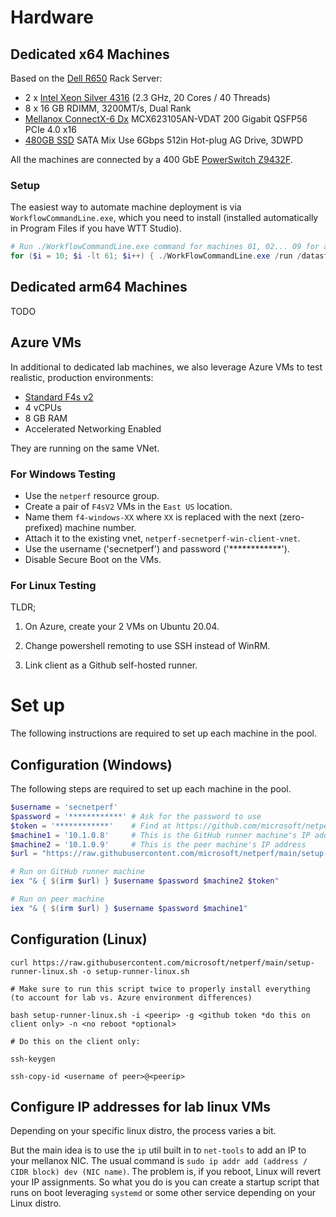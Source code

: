 # Hardware

## Dedicated x64 Machines

Based on the [Dell R650](https://i.dell.com/sites/csdocuments/Product_Docs/en/poweredge-r650-spec-sheet.pdf) Rack Server:

- 2 x [Intel Xeon Silver 4316](https://ark.intel.com/content/www/us/en/ark/products/215270/intel-xeon-silver-4316-processor-30m-cache-2-30-ghz.html) (2.3 GHz, 20 Cores / 40 Threads)
- 8 x 16 GB RDIMM, 3200MT/s, Dual Rank
- [Mellanox ConnectX-6 Dx](https://docs.nvidia.com/networking/display/ConnectX6DxEN/Specifications) MCX623105AN-VDAT 200 Gigabit QSFP56 PCIe 4.0 x16
- [480GB SSD](https://www.dell.com/en-us/shop/480gb-ssd-sata-mixed-use-6gbps-512e-25in-hot-plug-s4620/apd/345-bdns/storage-drives-media) SATA Mix Use 6Gbps 512in Hot-plug AG Drive, 3DWPD

All the machines are connected by a 400 GbE [PowerSwitch Z9432F](https://www.delltechnologies.com/asset/en-us/products/networking/technical-support/dell-emc-powerswitch-z9432f-spec-sheet.pdf).

### Setup

The easiest way to automate machine deployment is via `WorkflowCommandLine.exe`, which you need to install (installed automatically in Program Files if you have WTT Studio).

```PowerShell
# Run ./WorkflowCommandLine.exe command for machines 01, 02... 09 for a sanity check first.
for ($i = 10; $i -lt 61; $i++) { ./WorkFlowCommandLine.exe /run /datastore:ServerPlaceholder /identityserver:atlasidentity /identitydatabase:wttidentity /id:251 /resourcedatastore:WTT_EDS09 /machinepool:"$\TestServices\WTT_EDS09\Desktop\Private\NetPerf" /machine:RR1-NetPerf-$i /commonparam:DEPLOY_OS_LAB=fe_release_svc_prod1 /commonparam:DEPLOY_OS_EDITION=ServerDatacenter /commonparam:DEPLOY_OS_PLATFORM=amd64 }
```

## Dedicated arm64 Machines

TODO

## Azure VMs

In additional to dedicated lab machines, we also leverage Azure VMs to test realistic, production environments:

- [Standard F4s v2](https://learn.microsoft.com/en-us/azure/virtual-machines/fsv2-series)
- 4 vCPUs
- 8 GB RAM
- Accelerated Networking Enabled

They are running on the same VNet.

### For Windows Testing

- Use the `netperf` resource group.
- Create a pair of `F4sV2` VMs in the `East US` location.
- Name them `f4-windows-XX` where `XX` is replaced with the next (zero-prefixed) machine number.
- Attach it to the existing vnet, `netperf-secnetperf-win-client-vnet`.
- Use the username ('secnetperf') and password ('************').
- Disable Secure Boot on the VMs.

### For Linux Testing

TLDR;

1. On Azure, create your 2 VMs on Ubuntu 20.04.

2. Change powershell remoting to use SSH instead of WinRM.

3. Link client as a Github self-hosted runner.

# Set up

The following instructions are required to set up each machine in the pool.

## Configuration (Windows)

The following steps are required to set up each machine in the pool.

```PowerShell
$username = 'secnetperf'
$password = '************' # Ask for the password to use
$token = '************'    # Find at https://github.com/microsoft/netperf/settings/actions/runners/new?arch=x64&os=win
$machine1 = '10.1.0.8'     # This is the GitHub runner machine's IP address
$machine2 = '10.1.0.9'     # This is the peer machine's IP address
$url = "https://raw.githubusercontent.com/microsoft/netperf/main/setup-runner-windows.ps1"
```

```PowerShell
# Run on GitHub runner machine
iex "& { $(irm $url) } $username $password $machine2 $token"
```

```PowerShell
# Run on peer machine
iex "& { $(irm $url) } $username $password $machine1"
```

## Configuration (Linux)

```
curl https://raw.githubusercontent.com/microsoft/netperf/main/setup-runner-linux.sh -o setup-runner-linux.sh

# Make sure to run this script twice to properly install everything (to account for lab vs. Azure environment differences)

bash setup-runner-linux.sh -i <peerip> -g <github token *do this on client only> -n <no reboot *optional>

# Do this on the client only:

ssh-keygen

ssh-copy-id <username of peer>@<peerip>
```

## Configure IP addresses for lab linux VMs

Depending on your specific linux distro, the process varies a bit.

But the main idea is to use the `ip` util built in to `net-tools` to add an IP to your mellanox NIC.
The usual command is `sudo ip addr add (address / CIDR block) dev (NIC name)`. The problem is, if you reboot, Linux will revert your IP assignments. So what you do is you can create a startup script that runs on boot leveraging `systemd` or some other service depending on your Linux distro.
